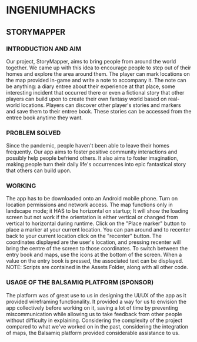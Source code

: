 # INGENIUMHACKS
## STORYMAPPER

### INTRODUCTION AND AIM
Our project, StoryMapper, aims to bring people from around the world together. We came up with this idea to encourage people to step out of their homes and explore the area around them. The player can mark locations on the map provided in-game and write a note to accompany it. The note can be anything: a diary entree about their experience at that place, some interesting incident that occurred there or even a fictional story that other players can build upon to create their own fantasy world based on real-world locations. Players can discover other player's stories and markers and save them to their entree book. These stories can be accessed from the entree book anytime they want.

### PROBLEM SOLVED
Since the pandemic, people haven't been able to leave their homes frequently. Our app aims to foster positive community interactions and possibly help people befriend others. It also aims to foster imagination, making people turn their daily life's occurrences into epic fantastical story that others can build upon.

### WORKING
The app has to be downloaded onto an Android mobile phone. Turn on location permissions and network access. The map functions only in landscape mode; it HAS to be horizontal on startup; It will show the loading screen but not work if the orientation is either vertical or changed from vertical to horizontal during runtime. Click on the "Place marker" button to place a marker at your current location. You can pan around and to recenter back to your current location click on the "recenter" button. The coordinates displayed are the user's location, and pressing recenter will bring the centre of the screen to those coordinates. To switch between the entry book and maps, use the icons at the bottom of the screen. When a value on the entry book is pressed, the associated text can be displayed.
NOTE: Scripts are contained in the Assets Folder, along with all other code.

### USAGE OF THE BALSAMIQ PLATFORM (SPONSOR)
The platform was of great use to us in designing the UI/UX of the app as it provided wireframing functionality. It provided a way for us to envision the app collectively before working on it, saving a lot of time by preventing miscommunication while allowing us to take feedback from other people without difficulty in explaining. Considering the complexity of the project compared to what we've worked on in the past, considering the integration of maps, the Balsamiq platform provided considerable assistance to us.
